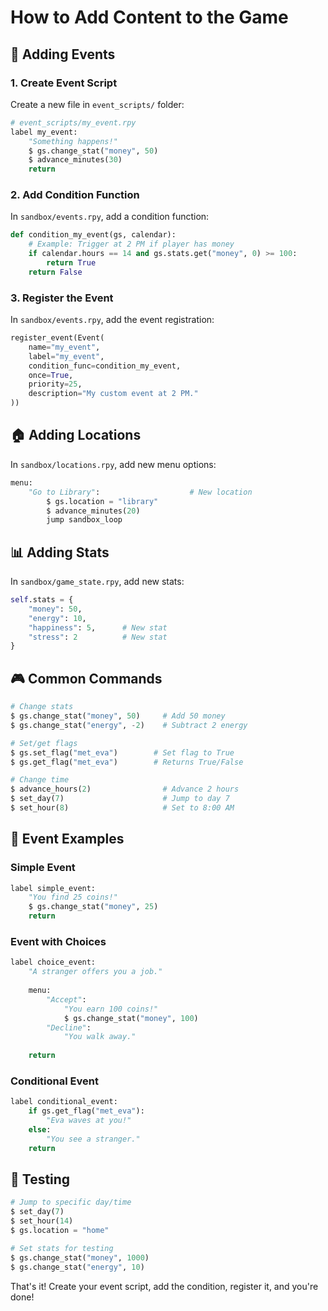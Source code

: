 # How to Add Content to the Game

## 🎯 Adding Events

### 1. Create Event Script
Create a new file in `event_scripts/` folder:

```python
# event_scripts/my_event.rpy
label my_event:
    "Something happens!"
    $ gs.change_stat("money", 50)
    $ advance_minutes(30)
    return
```

### 2. Add Condition Function
In `sandbox/events.rpy`, add a condition function:

```python
def condition_my_event(gs, calendar):
    # Example: Trigger at 2 PM if player has money
    if calendar.hours == 14 and gs.stats.get("money", 0) >= 100:
        return True
    return False
```

### 3. Register the Event
In `sandbox/events.rpy`, add the event registration:

```python
register_event(Event(
    name="my_event",
    label="my_event", 
    condition_func=condition_my_event,
    once=True,
    priority=25,
    description="My custom event at 2 PM."
))
```

## 🏠 Adding Locations

In `sandbox/locations.rpy`, add new menu options:

```python
menu:
    "Go to Library":                    # New location
        $ gs.location = "library"
        $ advance_minutes(20)
        jump sandbox_loop
```

## 📊 Adding Stats

In `sandbox/game_state.rpy`, add new stats:

```python
self.stats = {
    "money": 50,
    "energy": 10,
    "happiness": 5,      # New stat
    "stress": 2          # New stat
}
```

## 🎮 Common Commands

```python
# Change stats
$ gs.change_stat("money", 50)     # Add 50 money
$ gs.change_stat("energy", -2)    # Subtract 2 energy

# Set/get flags
$ gs.set_flag("met_eva")        # Set flag to True
$ gs.get_flag("met_eva")        # Returns True/False

# Change time
$ advance_hours(2)                # Advance 2 hours
$ set_day(7)                      # Jump to day 7
$ set_hour(8)                     # Set to 8:00 AM
```

## 📝 Event Examples

### Simple Event
```python
label simple_event:
    "You find 25 coins!"
    $ gs.change_stat("money", 25)
    return
```

### Event with Choices
```python
label choice_event:
    "A stranger offers you a job."
    
    menu:
        "Accept":
            "You earn 100 coins!"
            $ gs.change_stat("money", 100)
        "Decline":
            "You walk away."
    
    return
```

### Conditional Event
```python
label conditional_event:
    if gs.get_flag("met_eva"):
        "Eva waves at you!"
    else:
        "You see a stranger."
    return
```

## 🧪 Testing

```python
# Jump to specific day/time
$ set_day(7)
$ set_hour(14)
$ gs.location = "home"

# Set stats for testing
$ gs.change_stat("money", 1000)
$ gs.change_stat("energy", 10)
```

That's it! Create your event script, add the condition, register it, and you're done!
